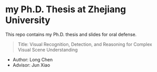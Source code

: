 # my Ph.D. Thesis at Zhejiang University

This repo contains my Ph.D. thesis and slides for oral defense.

> Title: Visual Recognition, Detection, and Reasoning for Complex Visual Scene Understanding
+ Author: Long Chen
+ Advisor: Jun Xiao


